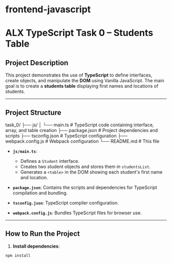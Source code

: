 
# frontend-javascript

# ALX TypeScript Task 0 – Students Table

## Project Description

This project demonstrates the use of **TypeScript** to define interfaces, create objects, and manipulate the **DOM** using Vanilla JavaScript. The main goal is to create a **students table** displaying first names and locations of students.

---

## Project Structure

task_0/
├── js/
│ └── main.ts # TypeScript code containing interface, array, and table creation
├── package.json # Project dependencies and scripts
├── tsconfig.json # TypeScript configuration
├── webpack.config.js # Webpack configuration
└── README.md # This file


- **`js/main.ts`**:  
  - Defines a `Student` interface.  
  - Creates two student objects and stores them in `studentsList`.  
  - Generates a `<table>` in the DOM showing each student's first name and location.

- **`package.json`**: Contains the scripts and dependencies for TypeScript compilation and bundling.  
- **`tsconfig.json`**: TypeScript compiler configuration.  
- **`webpack.config.js`**: Bundles TypeScript files for browser use.

---

## How to Run the Project

1. **Install dependencies**:

```bash
npm install

